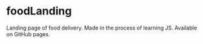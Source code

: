 # foodLanding
Landing page of food delivery. Made in the process of learning JS.  Available on GitHub pages.
